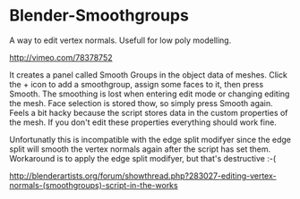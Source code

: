 Blender-Smoothgroups
====================

A way to edit vertex normals. Usefull for low poly modelling.

http://vimeo.com/78378752

It creates a panel called Smooth Groups in the object data of meshes. Click the + icon to add a smoothgroup, assign some faces to it, then press Smooth.
The smoothing is lost when entering edit mode or changing editing the mesh. Face selection is stored thow, so simply press Smooth again.
Feels a bit hacky because the script stores data in the custom properties of the mesh. If you don't edit these properties everything should work fine.

Unfortunatly this is incompatible with the edge split modifyer since the edge split will smooth the vertex normals again after the script has set them.
Workaround is to apply the edge split modifyer, but that's destructive :-(

http://blenderartists.org/forum/showthread.php?283027-editing-vertex-normals-(smoothgroups)-script-in-the-works
